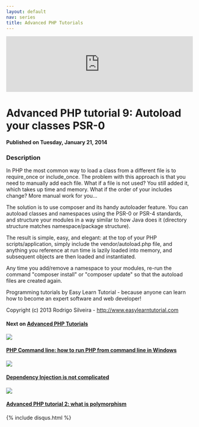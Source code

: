 ```yaml
---
layout: default
nav: series
title: Advanced PHP Tutorials
---
```


<div class="container">
    <div class="row mt grid">
        <div class="mt"></div>
        <div class="row" style="margin-bottom: 20px;">
            <div class="col-sm-push-1 col-sm-10 col-md-push-2 col-md-8">
                <div class="video-container">
                    <iframe width="100%" src="https://www.youtube.com/embed/d1mIhDdSn54" frameborder="0" allowfullscreen></iframe>
                </div>
            </div>
            <div class="clearfix"></div>
            <div class="col-md-8">
                <h1>Advanced PHP tutorial 9: Autoload your classes PSR-0</h1>
                <h4>Published on Tuesday, January 21, 2014</h4>
                <h3>Description</h3>
                <p>In PHP the most common way to load a class from a different file is to require_once or include_once. The problem with this approach is that you need to manually add each file. What if a file is not used? You still added it, which takes up time and memory. What if the order of your includes change? More manual work for you...

The solution is to use composer and its handy autoloader feature. You can autoload classes and namespaces using the PSR-0 or PSR-4 standards, and structure your modules in a way similar to how Java does it (directory structure matches namespace/package structure).

The result is simple, easy, and elegant: at the top of your PHP scripts/application, simply include the vendor/autoload.php file, and anything you reference at run time is lazily loaded into memory, and subsequent objects are then loaded and instantiated.

Any time you add/remove a namespace to your modules, re-run the command "composer install" or "composer update" so that the autoload files are created again.

Programming tutorials by Easy Learn Tutorial - because anyone can learn how to become an expert software and web developer!

Copyright (c) 2013 Rodrigo Silveira - http://www.easylearntutorial.com</p>
            </div>
            <div class="col-md-4">
                <h4>Next on <a href="/series/advanced-php-tutorials">Advanced PHP Tutorials</a></h4><div class="row" style="margin-bottom: 20px">
            <div class="col-md-6">
                <a href="/series/advanced-php-tutorials/php-command-line-how-to-run-php-from-command-line-in-windows">
                    <img src="/img/blank.gif" data-echo="https://i.ytimg.com/vi/neBVQBL_2P0/hqdefault.jpg" class="img-responsive" />
                </a>
            </div>
            <div class="col-md-6">
                <h4>
                    <a href="/series/advanced-php-tutorials/php-command-line-how-to-run-php-from-command-line-in-windows">PHP Command line: how to run PHP from command line in Windows</a>
                </h4>
            </div>
        </div><div class="row" style="margin-bottom: 20px">
            <div class="col-md-6">
                <a href="/series/advanced-php-tutorials/dependency-injection-is-not-complicated">
                    <img src="/img/blank.gif" data-echo="https://i.ytimg.com/vi/fKDxVx1nO2w/hqdefault.jpg" class="img-responsive" />
                </a>
            </div>
            <div class="col-md-6">
                <h4>
                    <a href="/series/advanced-php-tutorials/dependency-injection-is-not-complicated">Dependency Injection is not complicated</a>
                </h4>
            </div>
        </div><div class="row" style="margin-bottom: 20px">
            <div class="col-md-6">
                <a href="/series/advanced-php-tutorials/advanced-php-tutorial-2-what-is-polymorphism">
                    <img src="/img/blank.gif" data-echo="https://i.ytimg.com/vi/4WK-Q0d2o48/hqdefault.jpg" class="img-responsive" />
                </a>
            </div>
            <div class="col-md-6">
                <h4>
                    <a href="/series/advanced-php-tutorials/advanced-php-tutorial-2-what-is-polymorphism">Advanced PHP tutorial 2: what is polymorphism</a>
                </h4>
            </div>
        </div>
            </div>
            <div class="col-md-8">
                {% include disqus.html %}
            </div>
        </div>
    </div>
    <div class="row mt grid"></div>
</div>
